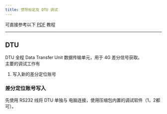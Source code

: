 ```yaml
---
title: 惯导标定及 DTU 调试
---
```


可直接参考以下 [PDF](https://www.123pan.com/s/Cff7Vv-yM5nH.html) 教程 

---

## DTU

DTU 全程 Data Transfer Unit 数据传输单元，用于 4G 差分信号获取。  
主要的调试工作有  

1. 写入新的差分定位账号

### 差分定位账号写入

先使用 RS232 线将 DTU 单独与 电脑连接，使用压缩包内置的调试软件（1，2都可）。
